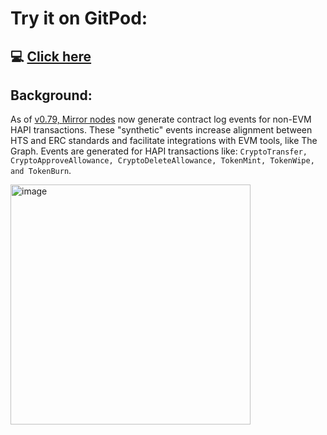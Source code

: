 # Try it on GitPod: 
## 💻 [Click here](https://gitpod.io#https://github.com/ed-marquez/hedera-example-hts-synthetic-events-sdk-ethers)

## Background:
As of [v0.79, Mirror nodes](https://docs.hedera.com/hedera/networks/release-notes/mirror-node#v0.79) now generate contract log events for non-EVM HAPI transactions. These "synthetic" events increase alignment between HTS and ERC standards and facilitate integrations with EVM tools, like The Graph.
Events are generated for HAPI transactions like: `CryptoTransfer, CryptoApproveAllowance, CryptoDeleteAllowance, TokenMint, TokenWipe, and TokenBurn`.

<img width="384" alt="image" src="https://github.com/ed-marquez/hedera-example-hts-synthetic-events-sdk-ethers/assets/72571340/c0f1b326-27d2-43fc-b145-7f64240a54e9">

